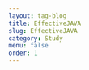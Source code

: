 ```yaml
---
layout: tag-blog
title: EffectiveJAVA
slug: EffectiveJAVA
category: Study
menu: false
order: 1
---
```

